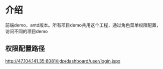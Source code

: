 # 介绍
前端demo，antd版本。所有项目demo共用这个工程，通过角色菜单权限配置，访问不同的项目demo

## 权限配置路径
http://47.104.141.35:8081/ljdp/dashboard/user/login.jspx



